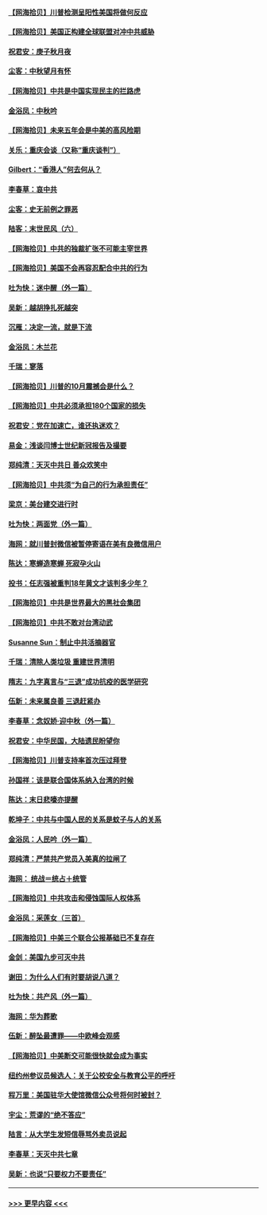 #### [【网海拾贝】川普检测呈阳性美国将做何反应](../pages/nsc993/n12449042.md?t=10031351) 
#### [【网海拾贝】美国正构建全球联盟对冲中共威胁](../pages/nsc993/n12446580.md?t=10031351) 
#### [祝君安：庚子秋月夜](../pages/nsc993/n12445870.md?t=10031351) 
#### [尘客：中秋望月有怀](../pages/nsc993/n12444632.md?t=10031351) 
#### [【网海拾贝】中共是中国实现民主的拦路虎](../pages/nsc993/n12443573.md?t=10031351) 
#### [金浴凤：中秋吟](../pages/nsc993/n12441773.md?t=10031351) 
#### [【网海拾贝】未来五年会是中美的高风险期](../pages/nsc993/n12440760.md?t=10031351) 
#### [关乐：重庆会谈（又称“重庆谈判”）](../pages/nsc993/n12437525.md?t=10031351) 
#### [Gilbert：“香港人”何去何从？](../pages/nsc993/n12435894.md?t=10031351) 
#### [李春草：哀中共](../pages/nsc993/n12435874.md?t=10031351) 
#### [尘客：史无前例之罪恶](../pages/nsc993/n12435762.md?t=10031351) 
#### [陆客：末世民风（六）](../pages/nsc993/n12435354.md?t=10031351) 
#### [【网海拾贝】中共的独裁扩张不可能主宰世界](../pages/nsc993/n12435151.md?t=10031351) 
#### [【网海拾贝】美国不会再容忍配合中共的行为](../pages/nsc993/n12433808.md?t=10031351) 
#### [吐为快：迷中醒（外一篇）](../pages/nsc993/n12433585.md?t=10031351) 
#### [吴新：越胡挣扎死越突](../pages/nsc993/n12433562.md?t=10031351) 
#### [沉雁：决定一流，就是下流](../pages/nsc993/n12432128.md?t=10031351) 
#### [金浴凤：木兰花](../pages/nsc993/n12432124.md?t=10031351) 
#### [千瑞：寥落](../pages/nsc993/n12432071.md?t=10031351) 
#### [【网海拾贝】川普的10月震撼会是什么？](../pages/nsc993/n12431624.md?t=10031351) 
#### [【网海拾贝】中共必须承担180个国家的损失](../pages/nsc993/n12428893.md?t=10031351) 
#### [祝君安：党在加速亡，谁还执迷欢？](../pages/nsc993/n12428652.md?t=10031351) 
#### [易金：浅谈闫博士世纪新冠报告及撮要](../pages/nsc993/n12426822.md?t=10031351) 
#### [郑纯清：天灭中共日 善众欢笑中](../pages/nsc993/n12426784.md?t=10031351) 
#### [【网海拾贝】中共须“为自己的行为承担责任”](../pages/nsc993/n12426067.md?t=10031351) 
#### [梁京：美台建交进行时](../pages/nsc993/n12424066.md?t=10031351) 
#### [吐为快：两面党（外一篇）](../pages/nsc993/n12424043.md?t=10031351) 
#### [海网：就川普封微信被暂停寄语在美有良微信用户](../pages/nsc993/n12424021.md?t=10031351) 
#### [陈达：寒蝉造寒蝉 死寂孕火山](../pages/nsc993/n12423958.md?t=10031351) 
#### [投书：任志强被重判18年黄文才该判多少年？](../pages/nsc993/n12423672.md?t=10031351) 
#### [【网海拾贝】中共是世界最大的黑社会集团](../pages/nsc993/n12423543.md?t=10031351) 
#### [【网海拾贝】中共不敢对台湾动武](../pages/nsc993/n12421418.md?t=10031351) 
#### [Susanne Sun：制止中共活摘器官](../pages/nsc993/n12419654.md?t=10031351) 
#### [千瑞：清除人类垃圾 重建世界清明](../pages/nsc993/n12419414.md?t=10031351) 
#### [隋志：九字真言与“三退”成功抗疫的医学研究](../pages/nsc993/n12419248.md?t=10031351) 
#### [伍新：未来属良善 三退赶紧办](../pages/nsc993/n12418496.md?t=10031351) 
#### [李春草：念奴娇·迎中秋（外一篇）](../pages/nsc993/n12418465.md?t=10031351) 
#### [祝君安：中华民国，大陆遗民盼望你](../pages/nsc993/n12418089.md?t=10031351) 
#### [【网海拾贝】川普支持率首次压过拜登](../pages/nsc993/n12418050.md?t=10031351) 
#### [孙国祥：该是联合国体系纳入台湾的时候](../pages/nsc993/n12417369.md?t=10031351) 
#### [陈达：末日悲嚎亦提醒](../pages/nsc993/n12416736.md?t=10031351) 
#### [乾坤子：中共与中国人民的关系是蚊子与人的关系](../pages/nsc993/n12416632.md?t=10031351) 
#### [金浴凤：人民吟（外一篇）](../pages/nsc993/n12416567.md?t=10031351) 
#### [郑纯清：严禁共产党员入美真的拉闸了](../pages/nsc993/n12416550.md?t=10031351) 
#### [海网： 统战＝统占＋统管](../pages/nsc993/n12416404.md?t=10031351) 
#### [【网海拾贝】中共攻击和侵蚀国际人权体系](../pages/nsc993/n12416250.md?t=10031351) 
#### [金浴凤：采莲女（三首）](../pages/nsc993/n12415517.md?t=10031351) 
#### [【网海拾贝】中美三个联合公报基础已不复存在](../pages/nsc993/n12415054.md?t=10031351) 
#### [金剑：美国九步可灭中共](../pages/nsc993/n12413183.md?t=10031351) 
#### [谢田：为什么人们有时要胡说八道？](../pages/nsc993/n12411861.md?t=10031351) 
#### [吐为快：共产风（外一篇）](../pages/nsc993/n12411761.md?t=10031351) 
#### [海网：华为葬歌](../pages/nsc993/n12410381.md?t=10031351) 
#### [伍新：醉坠最遭罪——中欧峰会观感](../pages/nsc993/n12410364.md?t=10031351) 
#### [【网海拾贝】中美断交可能很快就会成为事实](../pages/nsc993/n12409495.md?t=10031351) 
#### [纽约州参议员候选人：关于公校安全与教育公平的呼吁](../pages/nsc993/n12409228.md?t=10031351) 
#### [程万里：美国驻华大使馆微信公众号将何时被封？](../pages/nsc993/n12407397.md?t=10031351) 
#### [宇尘：荒谬的“绝不答应”](../pages/nsc993/n12407360.md?t=10031351) 
#### [陆言：从大学生发短信辱骂外卖员说起](../pages/nsc993/n12407285.md?t=10031351) 
#### [李春草：天灭中共七章](../pages/nsc993/n12406988.md?t=10031351) 
#### [吴新：也说“只要权力不要责任”](../pages/nsc993/n12406966.md?t=10031351) 

----
#### [ >>> 更早内容 <<< ](../indexes/nsc993-earlier.md)
